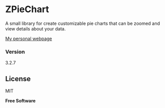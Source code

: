 # ZPieChart

A small library for create customizable pie charts that can be zoomed and view details about your data.

[My personal webpage]

### Version
3.2.7


License
----

MIT


**Free Software**

[//]: # (Reference links)

   [My personal webpage]: <https://geracoder.com>